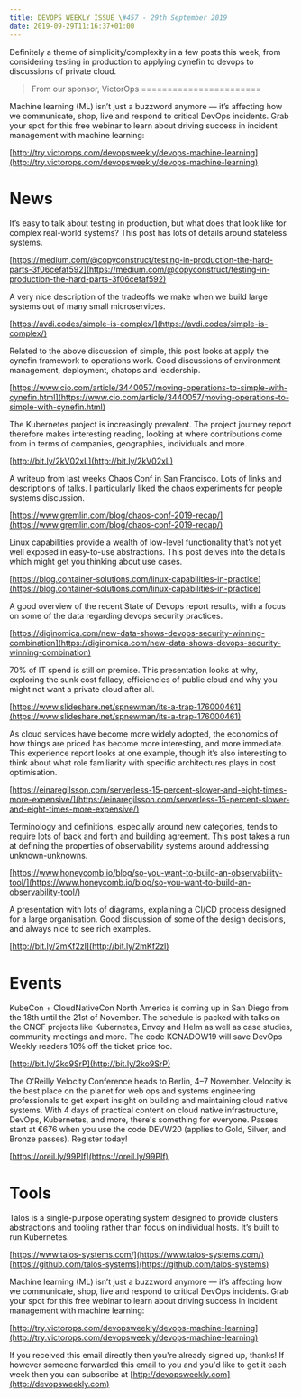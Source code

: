 ```yaml
---
title: DEVOPS WEEKLY ISSUE \#457 - 29th September 2019 
date: 2019-09-29T11:16:37+01:00
---
```


Definitely a theme of simplicity/complexity in a few posts this week, from considering testing in production to applying cynefin to devops to discussions of private cloud.


>From our sponsor, VictorOps
=======================

Machine learning (ML) isn’t just a buzzword anymore — it’s affecting how we communicate, shop, live and respond to critical DevOps incidents. Grab your spot for this free webinar to learn about driving success in incident management with machine learning:

[http://try.victorops.com/devopsweekly/devops-machine-learning](http://try.victorops.com/devopsweekly/devops-machine-learning)


News
====

It’s easy to talk about testing in production, but what does that look like for complex real-world systems? This post has lots of details around stateless systems.

[https://medium.com/@copyconstruct/testing-in-production-the-hard-parts-3f06cefaf592](https://medium.com/@copyconstruct/testing-in-production-the-hard-parts-3f06cefaf592)


A very nice description of the tradeoffs we make when we build large systems out of many small microservices.

[https://avdi.codes/simple-is-complex/](https://avdi.codes/simple-is-complex/)


Related to the above discussion of simple, this post looks at apply the cynefin framework to operations work. Good discussions of environment management, deployment, chatops and leadership.

[https://www.cio.com/article/3440057/moving-operations-to-simple-with-cynefin.html](https://www.cio.com/article/3440057/moving-operations-to-simple-with-cynefin.html)


The Kubernetes project is increasingly prevalent. The project journey report therefore makes interesting reading, looking at where contributions come from in terms of companies, geographies, individuals and more.

[http://bit.ly/2kV02xL](http://bit.ly/2kV02xL)


A writeup from last weeks Chaos Conf in San Francisco. Lots of links and descriptions of talks. I particularly liked the chaos experiments for people systems discussion.

[https://www.gremlin.com/blog/chaos-conf-2019-recap/](https://www.gremlin.com/blog/chaos-conf-2019-recap/)


Linux capabilities provide a wealth of low-level functionality that’s not yet well exposed in easy-to-use abstractions. This post delves into the details which might get you thinking about use cases.

[https://blog.container-solutions.com/linux-capabilities-in-practice](https://blog.container-solutions.com/linux-capabilities-in-practice)


A good overview of the recent State of Devops report results, with a focus on some of the data regarding devops security practices.

[https://diginomica.com/new-data-shows-devops-security-winning-combination](https://diginomica.com/new-data-shows-devops-security-winning-combination)


70% of IT spend is still on premise. This presentation looks at why, exploring the sunk cost fallacy, efficiencies of public cloud and why you might not want a private cloud after all.

[https://www.slideshare.net/spnewman/its-a-trap-176000461](https://www.slideshare.net/spnewman/its-a-trap-176000461)


As cloud services have become more widely adopted, the economics of how things are priced has become more interesting, and more immediate. This experience report looks at one example, though it’s also interesting to think about what role familiarity with specific architectures plays in cost optimisation.

[https://einaregilsson.com/serverless-15-percent-slower-and-eight-times-more-expensive/](https://einaregilsson.com/serverless-15-percent-slower-and-eight-times-more-expensive/)


Terminology and definitions, especially around new categories, tends to require lots of back and forth and building agreement. This post takes a run at defining the properties of observability systems around addressing unknown-unknowns.

[https://www.honeycomb.io/blog/so-you-want-to-build-an-observability-tool/](https://www.honeycomb.io/blog/so-you-want-to-build-an-observability-tool/)


A presentation with lots of diagrams, explaining a CI/CD process designed for a large organisation. Good discussion of some of the design decisions, and always nice to see rich examples.

[http://bit.ly/2mKf2zl](http://bit.ly/2mKf2zl)


Events
======

KubeCon + CloudNativeCon North America is coming up in San Diego from the 18th until the 21st of November. The schedule is packed with talks on the CNCF projects like Kubernetes, Envoy and Helm as well as case studies, community meetings and more. The code KCNADOW19 will save DevOps Weekly readers 10% off the ticket price too.

[http://bit.ly/2ko9SrP](http://bit.ly/2ko9SrP)


The O'Reilly Velocity Conference heads to Berlin, 4–7 November. Velocity is the best place on the planet for web ops and systems engineering professionals to get expert insight on building and maintaining cloud native systems. With 4 days of practical content on cloud native infrastructure, DevOps, Kubernetes, and more, there's something for everyone. Passes start at €676 when you use the code DEVW20 (applies to Gold, Silver, and Bronze passes). Register today!

[https://oreil.ly/99PIf](https://oreil.ly/99PIf)


Tools
=====

Talos is a single-purpose operating system designed to provide clusters abstractions and tooling rather than focus on individual hosts. It’s built to run Kubernetes.

[https://www.talos-systems.com/](https://www.talos-systems.com/)
[https://github.com/talos-systems](https://github.com/talos-systems)



Machine learning (ML) isn’t just a buzzword anymore — it’s affecting how we communicate, shop, live and respond to critical DevOps incidents. Grab your spot for this free webinar to learn about driving success in incident management with machine learning:

[http://try.victorops.com/devopsweekly/devops-machine-learning](http://try.victorops.com/devopsweekly/devops-machine-learning)



If you received this email directly then you're already signed up, thanks! If however someone forwarded this email to you and you'd like to get it each week then you can subscribe at [http://devopsweekly.com](http://devopsweekly.com)

